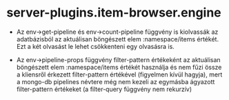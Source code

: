 
# server-plugins.item-browser.engine
- Az env->get-pipeline és env->count-pipeline függvény is kiolvassák az adatbázisból
  az aktuálisan böngészett elem :namespace/items értékét. Ezt a két olvasást le lehet
  csökkenteni egy olvasásra is.

- Az env->pipeline-props függvény filter-pattern értékeként az aktuálisan böngészett
  elem :namespace/items értékét használja és nem fűzi össze a kliensről érkezett
  filter-pattern értékével (figyelmen kívül hagyja), mert a mongo-db pipelines névtere
  még nem kezeli az egymásba ágyazott filter-pattern értékeket (a filter-query függvény nem rekurzív)
